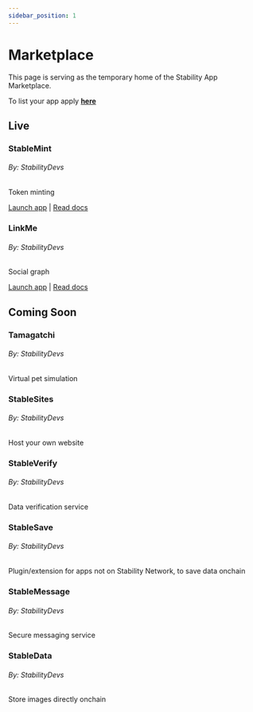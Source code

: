```yaml
---
sidebar_position: 1
---
```


# Marketplace

This page is serving as the temporary home of the Stability App Marketplace. 

To list your app apply **[here](https://forms.gle/oQbHUj6SJ1qxfFAZ7)**

## Live
<div class="container text-center">
    <div class="row">
        <div class="col">
            <div class="card">
                <div class="card-body">
                    <h3>StableMint</h3>
                    <h6>By: StabilityDevs</h6>
                    <p class="card-text">Token minting</p>
                    <a href="#" class="card-link">Launch app</a>
                    <a class="card-text"> | </a>
                    <a href="#" class="card-link">Read docs</a>
                </div>
            </div>
        </div>
        <div class="col">
            <div class="card">
                <div class="card-body">
                    <h3>LinkMe</h3>
                    <h6>By: StabilityDevs</h6>
                    <p class="card-text">Social graph</p>
                    <a href="#" class="card-link">Launch app</a>
                    <a class="card-text"> | </a>
                    <a href="#" class="card-link">Read docs</a>
                </div>
            </div>
        </div>
    </div>
</div>

## Coming Soon
<div class="container text-center">
    <div class="row">
        <div class="col">
            <div class="card">
                <div class="card-body">
                    <h3>Tamagatchi</h3>
                    <h6>By: StabilityDevs</h6>
                    <p class="card-text">Virtual pet simulation</p>
                </div>
            </div>
        </div>
        <div class="col">
            <div class="card">
                <div class="card-body">
                    <h3>StableSites</h3>
                    <h6>By: StabilityDevs</h6>
                    <p class="card-text">Host your own website</p>
                </div>
            </div>
        </div>
        <div class="col">
            <div class="card">
                <div class="card-body">
                    <h3>StableVerify</h3>
                    <h6>By: StabilityDevs</h6>
                    <p class="card-text">Data verification service</p>
                </div>
            </div>
        </div>
    </div>
</div>
<div class="container text-center">
    <div class="row">
        <div class="col">
            <div class="card">
                <div class="card-body">
                    <h3>StableSave</h3>
                    <h6>By: StabilityDevs</h6>
                    <p class="card-text">Plugin/extension for apps not on Stability Network, to save data onchain</p>
                </div>
            </div>
        </div>
        <div class="col">
            <div class="card">
                <div class="card-body">
                    <h3>StableMessage</h3>
                    <h6>By: StabilityDevs</h6>
                    <p class="card-text">Secure messaging service</p>
                </div>
            </div>
        </div>
        <div class="col">
            <div class="card">
                <div class="card-body">
                    <h3>StableData</h3>
                    <h6>By: StabilityDevs</h6>
                    <p class="card-text">Store images directly onchain</p>
                </div>
            </div>
        </div>
    </div>
</div>